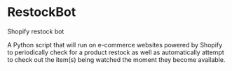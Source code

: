 # RestockBot

Shopify restock bot

A Python script that will run on e-commerce websites powered by Shopify to periodically check for a product restock as well as automatically attempt to check out the item(s) being watched the moment they become available.
